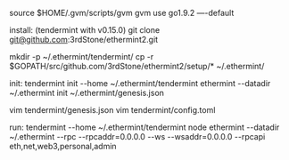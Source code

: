 
source $HOME/.gvm/scripts/gvm
gvm use go1.9.2 —-default


install:    (tendermint with v0.15.0)
git clone git@github.com:3rdStone/ethermint2.git


mkdir -p ~/.ethermint/tendermint/
cp -r $GOPATH/src/github.com/3rdStone/ethermint2/setup/* ~/.ethermint/


init:
tendermint init --home ~/.ethermint/tendermint
ethermint --datadir ~/.ethermint init ~/.ethermint/genesis.json


vim tendermint/genesis.json
vim tendermint/config.toml


run:
tendermint --home ~/.ethermint/tendermint node
ethermint --datadir ~/.ethermint --rpc --rpcaddr=0.0.0.0 --ws --wsaddr=0.0.0.0 --rpcapi eth,net,web3,personal,admin
